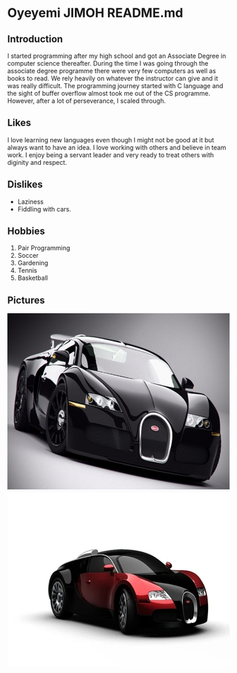 # Oyeyemi JIMOH README.md

## Introduction
I started programming after my high school and got an Associate Degree in computer science thereafter. During the time I was going through the associate degree programme there were very few computers as well as books to read. We rely heavily on whatever the instructor can give and it was really difficult. The programming journey started with C language and the sight of buffer overflow almost took me out of the CS programme. However, after a lot of perseverance, I scaled through.

## Likes
I love learning new languages even though I might not be good at it but always want to have an idea. I love working with others and believe in team work. I enjoy being a servant leader and very ready to treat others with diginity and respect.

## Dislikes
* Laziness  
* Fiddling with cars.

## Hobbies

1. Pair Programming
2. Soccer
3. Gardening
4. Tennis
5. Basketball


## Pictures

<img src="images/Car37.jpg" height=400 /></a>
<img src="images/car640.jpg" height=400 /></a>